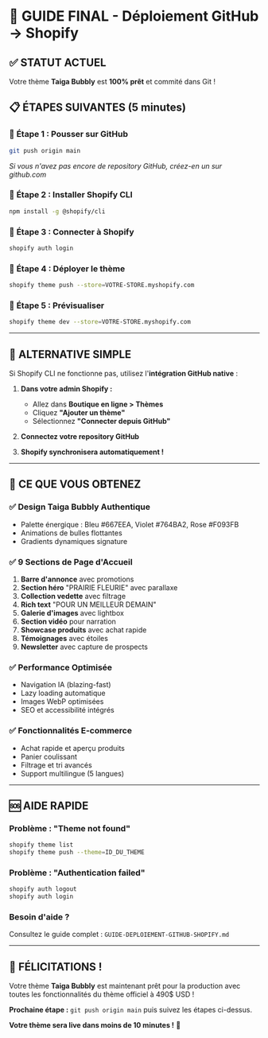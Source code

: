 # 🚀 GUIDE FINAL - Déploiement GitHub → Shopify

## ✅ STATUT ACTUEL
Votre thème **Taiga Bubbly** est **100% prêt** et commité dans Git !

## 📋 ÉTAPES SUIVANTES (5 minutes)

### 🔸 **Étape 1 : Pousser sur GitHub**
```bash
git push origin main
```
*Si vous n'avez pas encore de repository GitHub, créez-en un sur github.com*

### 🔸 **Étape 2 : Installer Shopify CLI**
```bash
npm install -g @shopify/cli
```

### 🔸 **Étape 3 : Connecter à Shopify**
```bash
shopify auth login
```

### 🔸 **Étape 4 : Déployer le thème**
```bash
shopify theme push --store=VOTRE-STORE.myshopify.com
```

### 🔸 **Étape 5 : Prévisualiser**
```bash
shopify theme dev --store=VOTRE-STORE.myshopify.com
```

---

## 🎯 ALTERNATIVE SIMPLE

Si Shopify CLI ne fonctionne pas, utilisez l'**intégration GitHub native** :

1. **Dans votre admin Shopify :**
   - Allez dans **Boutique en ligne > Thèmes**
   - Cliquez **"Ajouter un thème"**
   - Sélectionnez **"Connecter depuis GitHub"**

2. **Connectez votre repository GitHub**
3. **Shopify synchronisera automatiquement !**

---

## 🎨 CE QUE VOUS OBTENEZ

### ✅ **Design Taiga Bubbly Authentique**
- Palette énergique : Bleu #667EEA, Violet #764BA2, Rose #F093FB
- Animations de bulles flottantes
- Gradients dynamiques signature

### ✅ **9 Sections de Page d'Accueil**
1. **Barre d'annonce** avec promotions
2. **Section héro** "PRAIRIE FLEURIE" avec parallaxe
3. **Collection vedette** avec filtrage
4. **Rich text** "POUR UN MEILLEUR DEMAIN"
5. **Galerie d'images** avec lightbox
6. **Section vidéo** pour narration
7. **Showcase produits** avec achat rapide
8. **Témoignages** avec étoiles
9. **Newsletter** avec capture de prospects

### ✅ **Performance Optimisée**
- Navigation IA (blazing-fast)
- Lazy loading automatique
- Images WebP optimisées
- SEO et accessibilité intégrés

### ✅ **Fonctionnalités E-commerce**
- Achat rapide et aperçu produits
- Panier coulissant
- Filtrage et tri avancés
- Support multilingue (5 langues)

---

## 🆘 AIDE RAPIDE

### **Problème : "Theme not found"**
```bash
shopify theme list
shopify theme push --theme=ID_DU_THEME
```

### **Problème : "Authentication failed"**
```bash
shopify auth logout
shopify auth login
```

### **Besoin d'aide ?**
Consultez le guide complet : `GUIDE-DEPLOIEMENT-GITHUB-SHOPIFY.md`

---

## 🎉 FÉLICITATIONS !

Votre thème **Taiga Bubbly** est maintenant prêt pour la production avec toutes les fonctionnalités du thème officiel à 490$ USD !

**Prochaine étape :** `git push origin main` puis suivez les étapes ci-dessus.

**Votre thème sera live dans moins de 10 minutes !** 🚀 